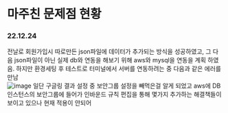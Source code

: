 # 마주친 문제점 현황
### 22.12.24
전날로 회원가입시 따로만든 json파일에 데이터가 추가되는 방식을 성공하였고, 그 다음 json파일이 아닌 실제 db와 연동을 해보기 위해 aws와 mysql을 연동을 계획 하였음. 
하지만 환경세팅 후 테스트로 터미널에서 서버를 연동하려는 중 다음과 같은 에러를 만남 <br>
![image](https://user-images.githubusercontent.com/120312998/209441436-8da09a9a-15e6-4482-89e2-4de2928ac10a.png)
일단 구글링 결과 설정 중 보안그룹 설정을 빼먹은걸 알게 되었고 aws에 DB 인스턴스의 보안그룹에 들어가 인바운드 규칙 편집을 통해 몇가지 추가하는 해결책들이 보이고 있으나
현재 적용이 안되어 
